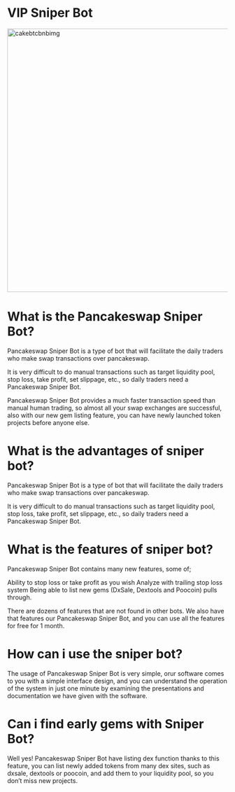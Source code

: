# VIP Sniper Bot

<img width="602" alt="cakebtcbnbimg" src="https://github.com/rosamondallison/Nftbot/assets/163585723/8349715b-80bf-400f-a74d-e9df22c13072">

# What is the Pancakeswap Sniper Bot?

Pancakeswap Sniper Bot is a type of bot that will facilitate the daily traders who make swap transactions over pancakeswap.

It is very difficult to do manual transactions such as target liquidity pool, stop loss, take profit, set slippage, etc., so daily traders need a Pancakeswap Sniper Bot.

Pancakeswap Sniper Bot provides a much faster transaction speed than manual human trading, so almost all your swap exchanges are successful, also with our new gem listing feature, you can have newly launched token projects before anyone else.

# What is the advantages of sniper bot?

Pancakeswap Sniper Bot is a type of bot that will facilitate the daily traders who make swap transactions over pancakeswap.

It is very difficult to do manual transactions such as target liquidity pool, stop loss, take profit, set slippage, etc., so daily traders need a Pancakeswap Sniper Bot.


# What is the features of sniper bot?

Pancakeswap Sniper Bot contains many new features, some of;

Ability to stop loss or take profit as you wish
Analyze with trailing stop loss system
Being able to list new gems (DxSale, Dextools and Poocoin) pulls through.

There are dozens of features that are not found in other bots. We also have that features our Pancakeswap Sniper Bot, and you can use all the features for free for 1 month.

# How can i use the sniper bot?

The usage of  Pancakeswap Sniper Bot is very simple, orur software comes to you with a simple interface design, and you can understand the operation of the system in just one minute by examining the presentations and documentation we have given with the software.

# Can i find early gems with Sniper Bot?

Well yes! Pancakeswap Sniper Bot have listing dex function thanks to this feature, you can list newly added tokens from many dex sites, such as dxsale, dextools or poocoin, and add them to your liquidity pool, so you don’t miss new projects.
